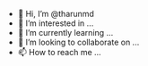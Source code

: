 - 👋 Hi, I’m @tharunmd
- 👀 I’m interested in ...
- 🌱 I’m currently learning ...
- 💞️ I’m looking to collaborate on ...
- 📫 How to reach me ...

<!---
tharunmd/tharunmd is a ✨ special ✨ repository because its `README.md` (this file) appears on your GitHub profile.
You can click the Preview link to take a look at your changes.
--->
